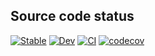<script id="MathJax-script" async src="https://cdn.jsdelivr.net/npm/mathjax@3/es5/tex-mml-chtml.js"></script>

## Source code status

[![Stable](https://img.shields.io/badge/docs-stable-blue.svg)](https://foldfelis-QO.github.io/QuantumStateBase.jl/stable)
[![Dev](https://img.shields.io/badge/docs-dev-blue.svg)](https://foldfelis-QO.github.io/QuantumStateBase.jl/dev)
[![CI](https://github.com/foldfelis-QO/QuantumStateBase.jl/actions/workflows/CI.yml/badge.svg)](https://github.com/foldfelis-QO/QuantumStateBase.jl/actions/workflows/CI.yml)
[![codecov](https://codecov.io/gh/foldfelis-QO/QuantumStateBase.jl/branch/master/graph/badge.svg?token=EBN8JTY03A)](https://codecov.io/gh/foldfelis-QO/QuantumStateBase.jl)
